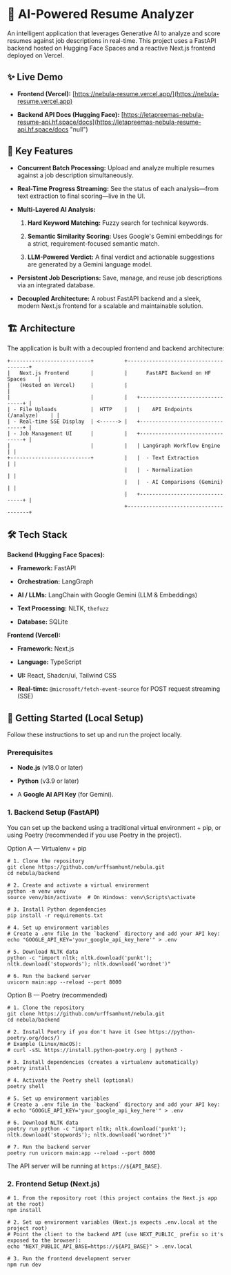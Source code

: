 # 🚀 AI-Powered Resume Analyzer

An intelligent application that leverages Generative AI to analyze and score resumes against job descriptions in real-time. This project uses a FastAPI backend hosted on Hugging Face Spaces and a reactive Next.js frontend deployed on Vercel.

## ✨ Live Demo

- **Frontend (Vercel):** [https://nebula-resume.vercel.app/](https://nebula-resume.vercel.app)
    
- **Backend API Docs (Hugging Face):** [https://letapreemas-nebula-resume-api.hf.space/docs](https://letapreemas-nebula-resume-api.hf.space/docs "null")
    

## 🌟 Key Features

- **Concurrent Batch Processing:** Upload and analyze multiple resumes against a job description simultaneously.
    
- **Real-Time Progress Streaming:** See the status of each analysis—from text extraction to final scoring—live in the UI.
    
- **Multi-Layered AI Analysis:**
    
    1. **Hard Keyword Matching:** Fuzzy search for technical keywords.
        
    2. **Semantic Similarity Scoring:** Uses Google's Gemini embeddings for a strict, requirement-focused semantic match.
        
    3. **LLM-Powered Verdict:** A final verdict and actionable suggestions are generated by a Gemini language model.
        
- **Persistent Job Descriptions:** Save, manage, and reuse job descriptions via an integrated database.
    
- **Decoupled Architecture:** A robust FastAPI backend and a sleek, modern Next.js frontend for a scalable and maintainable solution.
    

## 🏗️ Architecture

The application is built with a decoupled frontend and backend architecture:

```
+--------------------------+          +--------------------------------------+
|   Next.js Frontend       |          |      FastAPI Backend on HF Spaces    |
|   (Hosted on Vercel)     |          |                                      |
|                          |          |   +--------------------------------+ |
| - File Uploads           |  HTTP    |   |    API Endpoints (/analyze)    | |
| - Real-time SSE Display  | <------> |   +--------------------------------+ |
| - Job Management UI      |          |   +--------------------------------+ |
|                          |          |   | LangGraph Workflow Engine      | |
+--------------------------+          |   |  - Text Extraction             | |
                                      |   |  - Normalization               | |
                                      |   |  - AI Comparisons (Gemini)     | |
                                      |   +--------------------------------+ |
                                      +--------------------------------------+
```

## 🛠️ Tech Stack

**Backend (Hugging Face Spaces):**

- **Framework:** FastAPI
    
- **Orchestration:** LangGraph
    
- **AI / LLMs:** LangChain with Google Gemini (LLM & Embeddings)
    
- **Text Processing:** NLTK, `thefuzz`
    
- **Database:** SQLite
    

**Frontend (Vercel):**

- **Framework:** Next.js
    
- **Language:** TypeScript
    
- **UI:** React, Shadcn/ui, Tailwind CSS
    
- **Real-time:** `@microsoft/fetch-event-source` for POST request streaming (SSE)
    

## 🚀 Getting Started (Local Setup)

Follow these instructions to set up and run the project locally.

### Prerequisites

- **Node.js** (v18.0 or later)
    
- **Python** (v3.9 or later)
    
- A **Google AI API Key** (for Gemini).
    

### 1. Backend Setup (FastAPI)

You can set up the backend using a traditional virtual environment + pip, or using Poetry (recommended if you use Poetry in the project).

Option A — Virtualenv + pip

```
# 1. Clone the repository
git clone https://github.com/urffsamhunt/nebula.git
cd nebula/backend

# 2. Create and activate a virtual environment
python -m venv venv
source venv/bin/activate  # On Windows: venv\Scripts\activate

# 3. Install Python dependencies
pip install -r requirements.txt

# 4. Set up environment variables
# Create a .env file in the `backend` directory and add your API key:
echo "GOOGLE_API_KEY='your_google_api_key_here'" > .env

# 5. Download NLTK data
python -c "import nltk; nltk.download('punkt'); nltk.download('stopwords'); nltk.download('wordnet')"

# 6. Run the backend server
uvicorn main:app --reload --port 8000
```

Option B — Poetry (recommended)

```
# 1. Clone the repository
git clone https://github.com/urffsamhunt/nebula.git
cd nebula/backend

# 2. Install Poetry if you don't have it (see https://python-poetry.org/docs/)
# Example (Linux/macOS):
# curl -sSL https://install.python-poetry.org | python3 -

# 3. Install dependencies (creates a virtualenv automatically)
poetry install

# 4. Activate the Poetry shell (optional)
poetry shell

# 5. Set up environment variables
# Create a .env file in the `backend` directory and add your API key:
# echo "GOOGLE_API_KEY='your_google_api_key_here'" > .env

# 6. Download NLTK data
poetry run python -c "import nltk; nltk.download('punkt'); nltk.download('stopwords'); nltk.download('wordnet')"

# 7. Run the backend server
poetry run uvicorn main:app --reload --port 8000
```

The API server will be running at `https://${API_BASE}`.

### 2. Frontend Setup (Next.js)

```
# 1. From the repository root (this project contains the Next.js app at the root)
npm install

# 2. Set up environment variables (Next.js expects .env.local at the project root)
# Point the client to the backend API (use NEXT_PUBLIC_ prefix so it's exposed to the browser):
echo "NEXT_PUBLIC_API_BASE=https://${API_BASE}" > .env.local

# 3. Run the frontend development server
npm run dev
```
